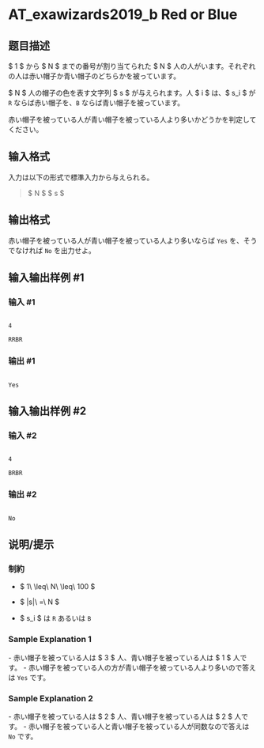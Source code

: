 # AT_exawizards2019_b Red or Blue

## 题目描述

[problemUrl]: https://atcoder.jp/contests/exawizards2019/tasks/exawizards2019_b

$ 1 $ から $ N $ までの番号が割り当てられた $ N $ 人の人がいます。それぞれの人は赤い帽子か青い帽子のどちらかを被っています。

$ N $ 人の帽子の色を表す文字列 $ s $ が与えられます。人 $ i $ は、$ s_i $ が `R` ならば赤い帽子を、`B` ならば青い帽子を被っています。

赤い帽子を被っている人が青い帽子を被っている人より多いかどうかを判定してください。

## 输入格式

入力は以下の形式で標準入力から与えられる。

> $ N $ $ s $

## 输出格式

赤い帽子を被っている人が青い帽子を被っている人より多いならば `Yes` を、そうでなければ `No` を出力せよ。

## 输入输出样例 #1

### 输入 #1

```
4
RRBR
```

### 输出 #1

```
Yes
```

## 输入输出样例 #2

### 输入 #2

```
4
BRBR
```

### 输出 #2

```
No
```

## 说明/提示

### 制約

- $ 1\ \leq\ N\ \leq\ 100 $
- $ |s|\ =\ N $
- $ s_i $ は `R` あるいは `B`

### Sample Explanation 1

\- 赤い帽子を被っている人は $ 3 $ 人、青い帽子を被っている人は $ 1 $ 人です。 - 赤い帽子を被っている人の方が青い帽子を被っている人より多いので答えは `Yes` です。

### Sample Explanation 2

\- 赤い帽子を被っている人は $ 2 $ 人、青い帽子を被っている人は $ 2 $ 人です。 - 赤い帽子を被っている人と青い帽子を被っている人が同数なので答えは `No` です。